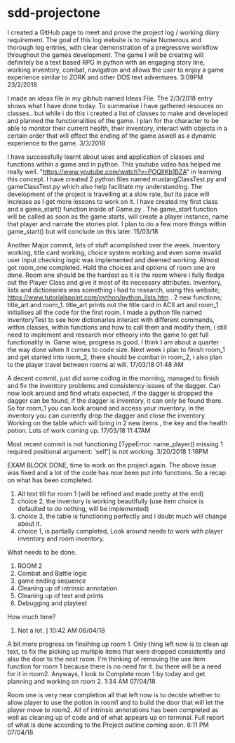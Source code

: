 # sdd-projectone
I created a GitHub page to meet and prove the project log / working diary requirement. The goal of this log website is to make Numerous and thorough log entries, with clear demonstration of a pregressive workflow throughout the games development. The game I will be creating will definitely be a text based RPG in python with an engaging story line, working inventory, combat, navigation and allows the user to enjoy a game experience similar to ZORK and other DOS text adventures.   3:09PM 23/2/2018

I made an ideas file in my gibhub named Ideas File. The 2/3/2018 entry shows what I have done today. To summarise i have gathered resouces on classes.. but while i do this i created a list of classes to make and developed and planned the functionalities of the game. I plan for the character to be able to monitor their current health, their inventory, interact with objects in a certain order that will effect the ending of the game aswell as a dynamic experience to the game. 3/3/2018

I have successfully learnt about uses and application of classes and functions within a game and in python. This youtube video has helped me really well. "https://www.youtube.com/watch?v=POQIIKb1BZA" in learning this concept. I have created 2 python files named mustangClassTest.py and gameClassTest.py which also help facilitate my understanding. The development of the project is travelling at a slow rate, but its pace will increase as I get more lessons to work on it. I have created my first class and a game_start() function inside of Game.py . The game_start function will be called as soon as the game starts, will create a player instance, name that player and narrate the stories plot. I plan to do a few more things within game_start() but will conclude on this later. 15/03/18

Another Major commit, lots of stuff acomplished over the week. Inventory working, title card working, choice system working and even some invalid user input checking logic was implemented and deemed working. Almost got room_one completed. Hald the choices and options of room one are done. Room one should be the hardest as it is the room where i fully fledge out the Player Class and give it most of its necessary attributes. Inventory, lists and dictionaries was something i had to research, using this website; https://www.tutorialspoint.com/python/python_lists.htm . 2 new functions; title_art and room_1. title_art prints out the title card in ACII art and room_1 initialises all the code for the first room. I made a python file named inventoryTest to see how dictionaries interact with different commands, within classes, within functions and how to call them and modify them, i still need to implement and research mor etheory into the game to get full functionality in. Game wise, progress is good. I think I am about a quarter the way done when it comes to code size. Next week i plan to finish room_1 and get started into room_2, there should be combat in room_2, i also plan to the player travel between rooms at will. 17/03/18 01:48 AM

A decent commit, just did some coding in the morning, managed to finish and fix the inventory problems and consistency issues of the dagger. Can now look around and find whats expected, if the dagger is dropped the dagger can be found, if the dagger is inventory, it can only be found there. So for room_1 you can look around and access your inventory. in the inventory you can currently drop the dagger and close the inventory. Working on the table which will bring in 2 new items , the key and the health potion. Lots of work coming up. 17/03/18 11:47AM

Most recent commit is not functioning [TypeError: name_player() missing 1 required positional argument: 'self'] is not working.
3/20/2018 1:16PM

EXAM BLOCK DONE, time to work on the project again. The above issue was fixed and a lot of the code has now been put into functions. So a recap on what has been completed.
1) All text till for room 1 (will be refined and made pretty at the end)
2) choice 2, the inventory is working beautifully (use item choice is defaulted to do nothing, will be implemented)
3) choice 3, the table is functioning perfectly and i doubt much will change about it.
4) choice 1, is partially completed, Look around needs to work with player inventory and room inventory.

What needs to be done.
1) ROOM 2
2) Combat and Battle logic
3) game ending sequence
4) Cleaning up of intrinsic annotation
5) Cleaning up of text and prints
6) Debugging and playtest

How much time?
1) Not a lot. ] 10:42 AM 06/04/18

A bit more progress on finsihing up room 1. Only thing left now is to clean up text, to fix the picking up multiple items that were dropped consistently and also the door to the next room. I'm thinking of removing the use item function for room 1 because there is no need for it. bu there will be a need for it in room2. Anyways, I look to Complete room 1 by today and get planning and working on room 2. 1:34 AM 07/04/18            

Room one is very near completion all that left now is to decide whether to allow player to use the potion in room1 and to build the door that will let the player move to room2. All of intrinsic annotations has been completed as well as cleaning up of code and of what appears up on terminal. Full report of what is done according to the Project outline coming soon.  6:11 PM 07/04/18
